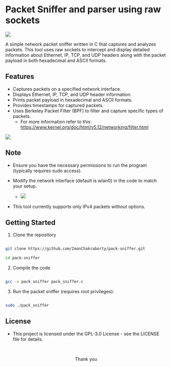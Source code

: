 <h1>Packet Sniffer and parser using raw sockets</h1>

![](https://github.com/user-attachments/assets/16effe3f-264e-42d2-9460-7b5d6af64b90)


A simple network packet sniffer written in C that captures and analyzes packets. This tool uses raw sockets to intercept and display detailed information about Ethernet, IP, TCP, and UDP headers along with the packet payload in both hexadecimal and ASCII formats.


## Features

- Captures packets on a specified network interface.
- Displays Ethernet, IP, TCP, and UDP header information.
- Prints packet payload in hexadecimal and ASCII formats.
- Provides timestamps for captured packets.
- Uses Berkeley Packet Filter (BPF) to filter and capture specific types of packets.
    - For more information refer to this: https://www.kernel.org/doc/html/v5.12/networking/filter.html

![](https://github.com/user-attachments/assets/befa6b55-12c8-4a9c-a0ef-5be785ee5b8a)

## Note

- Ensure you have the necessary permissions to run the program (typically requires sudo access).
- Modify the network interface (default is wlan0) in the code to match your setup.
    - ![](https://github.com/user-attachments/assets/5e9cf504-82a5-4668-bb84-bc80abfdce5d)

- This tool currently supports only IPv4 packets without options.

## Getting Started

1. Clone the repository

```bash

git clone https://github.com/ImonChakraborty/pack-sniffer.git

cd pack-sniffer
```

2. Compile the code

```bash

gcc -o pack_sniffer pack_sniffer.c

```

3. Run the packet sniffer (requires root privileges):

```bash

sudo ./pack_sniffer

```

## License

- This project is licensed under the GPL-3.0 License - see the LICENSE file for details.
<br>
<p align=center> Thank you </p>
